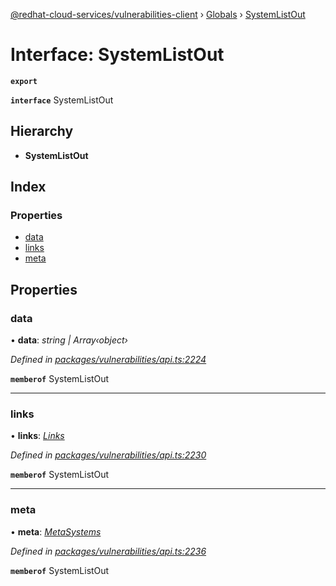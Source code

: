 [@redhat-cloud-services/vulnerabilities-client](../README.md) › [Globals](../globals.md) › [SystemListOut](systemlistout.md)

# Interface: SystemListOut

**`export`** 

**`interface`** SystemListOut

## Hierarchy

* **SystemListOut**

## Index

### Properties

* [data](systemlistout.md#data)
* [links](systemlistout.md#links)
* [meta](systemlistout.md#meta)

## Properties

###  data

• **data**: *string | Array‹object›*

*Defined in [packages/vulnerabilities/api.ts:2224](https://github.com/RedHatInsights/javascript-clients/blob/master/packages/vulnerabilities/api.ts#L2224)*

**`memberof`** SystemListOut

___

###  links

• **links**: *[Links](links.md)*

*Defined in [packages/vulnerabilities/api.ts:2230](https://github.com/RedHatInsights/javascript-clients/blob/master/packages/vulnerabilities/api.ts#L2230)*

**`memberof`** SystemListOut

___

###  meta

• **meta**: *[MetaSystems](metasystems.md)*

*Defined in [packages/vulnerabilities/api.ts:2236](https://github.com/RedHatInsights/javascript-clients/blob/master/packages/vulnerabilities/api.ts#L2236)*

**`memberof`** SystemListOut
